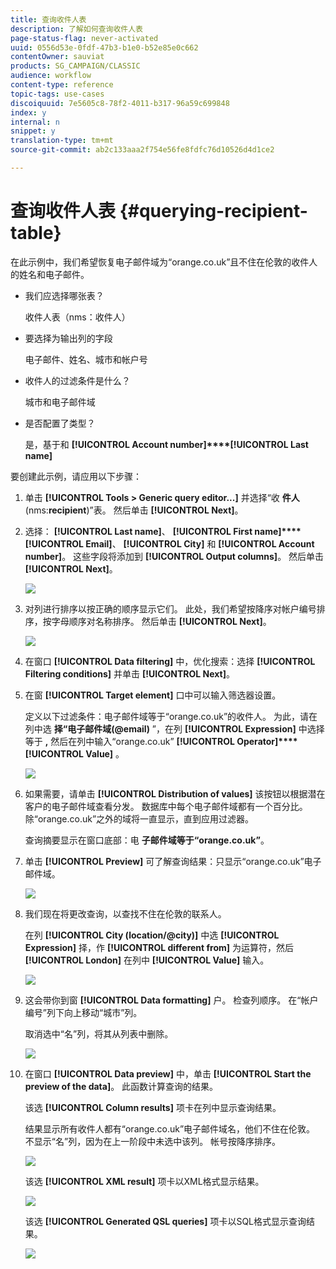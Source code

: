 ```yaml
---
title: 查询收件人表
description: 了解如何查询收件人表
page-status-flag: never-activated
uuid: 0556d53e-0fdf-47b3-b1e0-b52e85e0c662
contentOwner: sauviat
products: SG_CAMPAIGN/CLASSIC
audience: workflow
content-type: reference
topic-tags: use-cases
discoiquuid: 7e5605c8-78f2-4011-b317-96a59c699848
index: y
internal: n
snippet: y
translation-type: tm+mt
source-git-commit: ab2c133aaa2f754e56fe8fdfc76d10526d4d1ce2

---
```



# 查询收件人表 {#querying-recipient-table}

在此示例中，我们希望恢复电子邮件域为“orange.co.uk”且不住在伦敦的收件人的姓名和电子邮件。

* 我们应选择哪张表？

   收件人表（nms：收件人）

* 要选择为输出列的字段

   电子邮件、姓名、城市和帐户号

* 收件人的过滤条件是什么？

   城市和电子邮件域

* 是否配置了类型？

   是，基于和 **[!UICONTROL Account number]****[!UICONTROL Last name]**

要创建此示例，请应用以下步骤：

1. 单击 **[!UICONTROL Tools > Generic query editor...]** 并选择“收 **件人** (nms:**recipient**)”表。 然后单击 **[!UICONTROL Next]**。
1. 选择： **[!UICONTROL Last name]**、 **[!UICONTROL First name]****[!UICONTROL Email]**、 **[!UICONTROL City]** 和 **[!UICONTROL Account number]**。 这些字段将添加到 **[!UICONTROL Output columns]**。 然后单击 **[!UICONTROL Next]**。

   ![](assets/query_editor_03.png)

1. 对列进行排序以按正确的顺序显示它们。 此处，我们希望按降序对帐户编号排序，按字母顺序对名称排序。 然后单击 **[!UICONTROL Next]**。

   ![](assets/query_editor_04.png)

1. 在窗口 **[!UICONTROL Data filtering]** 中，优化搜索：选择 **[!UICONTROL Filtering conditions]** 并单击 **[!UICONTROL Next]**。
1. 在窗 **[!UICONTROL Target element]** 口中可以输入筛选器设置。

   定义以下过滤条件：电子邮件域等于“orange.co.uk”的收件人。 为此，请在列中选 **择“电子邮件域(@email)** ”，在列 **[!UICONTROL Expression]** 中选择等于 **,** 然后在列中输入“orange.co.uk” **[!UICONTROL Operator]****[!UICONTROL Value]** 。

   ![](assets/query_editor_05.png)

1. 如果需要，请单击 **[!UICONTROL Distribution of values]** 该按钮以根据潜在客户的电子邮件域查看分发。 数据库中每个电子邮件域都有一个百分比。 除“orange.co.uk”之外的域将一直显示，直到应用过滤器。

   查询摘要显示在窗口底部：电 **子邮件域等于“orange.co.uk”**。

1. 单击 **[!UICONTROL Preview]** 可了解查询结果：只显示“orange.co.uk”电子邮件域。

   ![](assets/query_editor_nveau_17.png)

1. 我们现在将更改查询，以查找不住在伦敦的联系人。

   在列 **[!UICONTROL City (location/@city)]** 中选 **[!UICONTROL Expression]** 择，作 **[!UICONTROL different from]** 为运算符，然后 **[!UICONTROL London]** 在列中 **[!UICONTROL Value]** 输入。

   ![](assets/query_editor_08.png)

1. 这会带你到窗 **[!UICONTROL Data formatting]** 户。 检查列顺序。 在“帐户编号”列下向上移动“城市”列。

   取消选中“名”列，将其从列表中删除。

   ![](assets/query_editor_nveau_15.png)

1. 在窗口 **[!UICONTROL Data preview]** 中，单击 **[!UICONTROL Start the preview of the data]**。 此函数计算查询的结果。

   该选 **[!UICONTROL Column results]** 项卡在列中显示查询结果。

   结果显示所有收件人都有“orange.co.uk”电子邮件域名，他们不住在伦敦。 不显示“名”列，因为在上一阶段中未选中该列。 帐号按降序排序。

   ![](assets/query_editor_nveau_12.png)

   该选 **[!UICONTROL XML result]** 项卡以XML格式显示结果。

   ![](assets/query_editor_nveau_13.png)

   该选 **[!UICONTROL Generated QSL queries]** 项卡以SQL格式显示查询结果。

   ![](assets/query_editor_nveau_14.png)
